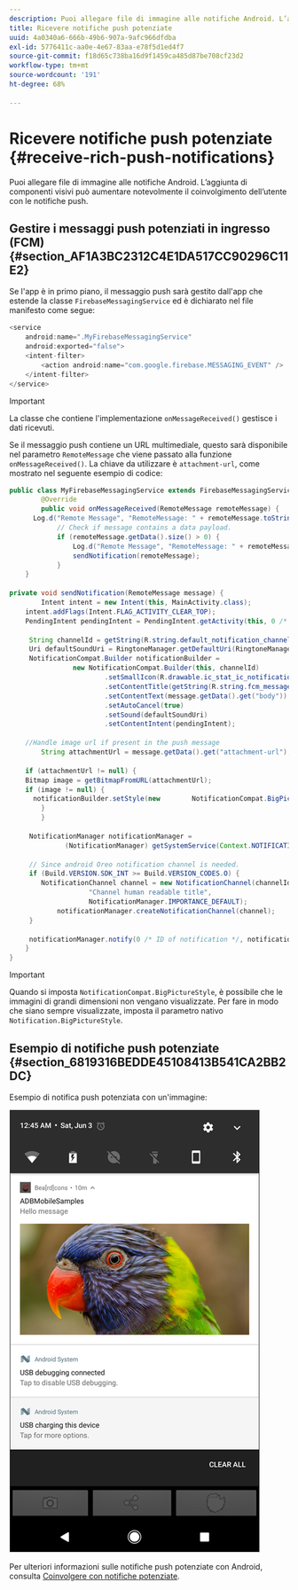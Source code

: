 ```yaml
---
description: Puoi allegare file di immagine alle notifiche Android. L’aggiunta di componenti visivi può aumentare notevolmente il coinvolgimento dell’utente con le notifiche push.
title: Ricevere notifiche push potenziate
uuid: 4a0340a6-666b-49b6-907a-9afc966dfdba
exl-id: 5776411c-aa0e-4e67-83aa-e78f5d1ed4f7
source-git-commit: f18d65c738ba16d9f1459ca485d87be708cf23d2
workflow-type: tm+mt
source-wordcount: '191'
ht-degree: 68%

---
```


# Ricevere notifiche push potenziate {#receive-rich-push-notifications}

Puoi allegare file di immagine alle notifiche Android. L’aggiunta di componenti visivi può aumentare notevolmente il coinvolgimento dell’utente con le notifiche push.

## Gestire i messaggi push potenziati in ingresso (FCM) {#section_AF1A3BC2312C4E1DA517CC90296C11E2}

Se l&#39;app è in primo piano, il messaggio push sarà gestito dall&#39;app che estende la classe `FirebaseMessagingService` ed è dichiarato nel file manifesto come segue:

```java
<service
    android:name=".MyFirebaseMessagingService"
    android:exported="false">
    <intent-filter>
        <action android:name="com.google.firebase.MESSAGING_EVENT" />
    </intent-filter>
</service>
```

>[!IMPORTANT]
>
>La classe che contiene l&#39;implementazione `onMessageReceived()` gestisce i dati ricevuti.

Se il messaggio push contiene un URL multimediale, questo sarà disponibile nel parametro `RemoteMessage` che viene passato alla funzione `onMessageReceived()`. La chiave da utilizzare è `attachment-url`, come mostrato nel seguente esempio di codice:

```java
public class MyFirebaseMessagingService extends FirebaseMessagingService {
        @Override
        public void onMessageReceived(RemoteMessage remoteMessage) {
      Log.d("Remote Message", "RemoteMessage: " + remoteMessage.toString());
            // Check if message contains a data payload.
            if (remoteMessage.getData().size() > 0) {
                Log.d("Remote Message", "RemoteMessage: " + remoteMessage.getData());
                sendNotification(remoteMessage);
            }
    }
 
private void sendNotification(RemoteMessage message) {
        Intent intent = new Intent(this, MainActivity.class);
    intent.addFlags(Intent.FLAG_ACTIVITY_CLEAR_TOP);
    PendingIntent pendingIntent = PendingIntent.getActivity(this, 0 /* Request code */, intent, PendingIntent.FLAG_ONE_SHOT);

     String channelId = getString(R.string.default_notification_channel_id);
     Uri defaultSoundUri = RingtoneManager.getDefaultUri(RingtoneManager.TYPE_NOTIFICATION);
     NotificationCompat.Builder notificationBuilder =
                new NotificationCompat.Builder(this, channelId)
                        .setSmallIcon(R.drawable.ic_stat_ic_notification)
                        .setContentTitle(getString(R.string.fcm_message))
                        .setContentText(message.getData().get("body"))
                        .setAutoCancel(true)
                        .setSound(defaultSoundUri)
                        .setContentIntent(pendingIntent);
  
    //Handle image url if present in the push message 
        String attachmentUrl = message.getData().get("attachment-url");
  
    if (attachmentUrl != null) { 
    Bitmap image = getBitmapFromURL(attachmentUrl); 
    if (image != null) { 
      notificationBuilder.setStyle(new        NotificationCompat.BigPictureStyle().bigPicture(image)); 
        } 
        } 

     NotificationManager notificationManager =
              (NotificationManager) getSystemService(Context.NOTIFICATION_SERVICE);

     // Since android Oreo notification channel is needed.
     if (Build.VERSION.SDK_INT >= Build.VERSION_CODES.O) {
        NotificationChannel channel = new NotificationChannel(channelId,
                    "Channel human readable title",
                    NotificationManager.IMPORTANCE_DEFAULT);
            notificationManager.createNotificationChannel(channel);
     }

     notificationManager.notify(0 /* ID of notification */, notificationBuilder.build());
    }
}
```

>[!IMPORTANT]
>
>Quando si imposta `NotificationCompat.BigPictureStyle`, è possibile che le immagini di grandi dimensioni non vengano visualizzate. Per fare in modo che siano sempre visualizzate, imposta il parametro nativo `Notification.BigPictureStyle`.

## Esempio di notifiche push potenziate {#section_6819316BEDDE45108413B541CA2BB2DC}

Esempio di notifica push potenziata con un&#39;immagine:

![](assets/rich-push-notification_example.png)

Per ulteriori informazioni sulle notifiche push potenziate con Android, consulta [Coinvolgere con notifiche potenziate](https://developer.android.com/distribute/best-practices/engage/rich-notifications.html).
